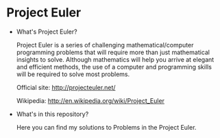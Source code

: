 # Project Euler

- What's Project Euler?

    Project Euler is a series of challenging mathematical/computer programming problems that will require more than just mathematical 
    insights to solve. Although mathematics will help you arrive at elegant and efficient methods, the use of a computer and programming 
    skills will be required to solve most problems.

    Official site:
    http://projecteuler.net/
    
    Wikipedia:
    http://en.wikipedia.org/wiki/Project_Euler

- What's in this repository?

    Here you can find my solutions to Problems in the Project Euler.
